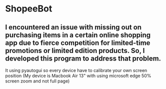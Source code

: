 # ShopeeBot
I encountered an issue with missing out on purchasing items in a certain online shopping app due to fierce competition for limited-time promotions or limited edition products. So, I developed this program to address that problem.
--
It using pyautogui so every device have to calibrate your own screen position
(My device is Macbook Air 13" with using microsoft edge 50% screen zoom and not full page)
